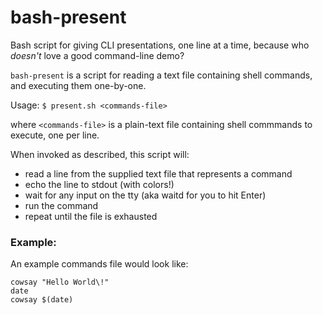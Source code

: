 # bash-present
Bash script for giving CLI presentations, one line at a time, because who _doesn't_ love a good command-line demo?


`bash-present` is a script for reading a text file containing shell commands, and executing them one-by-one.

Usage: `$ present.sh <commands-file>`

  where `<commands-file>` is a plain-text file containing shell commmands to execute, one per line.
  
When invoked as described, this script will:
  - read a line from the supplied text file that represents a command
  - echo the line to stdout (with colors!)
  - wait for any input on the tty (aka waitd for you to hit Enter)
  - run the command
  - repeat until the file is exhausted
   
### Example:
An example commands file would look like:

    cowsay "Hello World\!"
    date
    cowsay $(date)
